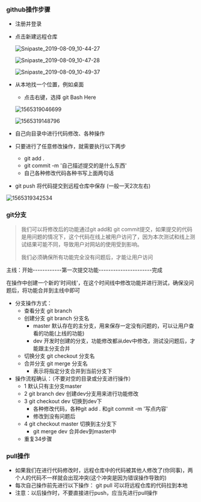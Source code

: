### github操作步骤

- 注册并登录

- 点击新建远程仓库

  ![Snipaste_2019-08-09_10-44-27](D:\Desktop\Snipaste_2019-08-09_10-44-27.png)

  ![Snipaste_2019-08-09_10-47-28](D:\Desktop\Snipaste_2019-08-09_10-47-28.png)

  ![Snipaste_2019-08-09_10-49-37](D:\Desktop\Snipaste_2019-08-09_10-49-37.png)

- 从本地找一个位置，例如桌面

  - 点击右键，选择  git Bash Here

  ![1565319046699](C:\Users\99534\AppData\Roaming\Typora\typora-user-images\1565319046699.png)

  ![1565319148796](C:\Users\99534\AppData\Roaming\Typora\typora-user-images\1565319148796.png)

- 自己向目录中进行代码修改、各种操作
- 只要进行了任意修改操作，就需要执行以下两步
  - git add .
  - git commit -m '自己描述提交的是什么东西'
  - 自己各种修改代码各种书写上面两句话
- git push  将代码提交到远程仓库中保存  (一般一天2次左右)

![1565319342534](C:\Users\99534\AppData\Roaming\Typora\typora-user-images\1565319342534.png)



### git分支

> 我们可以将修改后的功能通过git add和 git commit提交，如果提交的代码是用问题的情况下，这个代码在线上被用户访问了，因为本次测试和线上测试结果可能不同，导致用户对网站的使用受到影响。
>
> 我们必须确保所有功能完全没有问题后，才能让用户访问



主线：开始------------第一次提交功能----------------------完成

​	    在操作中创建一个新的'时间线'，在这个时间线中修改功能并进行测试，确保没问题后，将功能合并到主线中即可



- 分支操作方式：
  - 查看分支  git branch
  - 创建分支 git branch 分支名
    - master 默认存在的主分支，用来保存一定没有问题的，可以让用户查看的功能(上线的功能)
    - dev 开发时创建的分支，功能修改都从dev中修改，测试没问题后，才能跟主分支合并
  - 切换分支 git checkout 分支名
  - 合并分支 git merge 分支名
    - 表示将指定分支合并到当前分支下
- 操作流程确认：（不要对空的目录或分支进行操作）
  - 1 默认只有主分支master
  - 2 git branch dev 创建dev分支用来进行功能修改
  - 3 git checkout dev 切换到dev下
    - 各种修改代码，各种git add . 和git commit -m '写点内容'
    - 修改到没有问题后
  - 4 git checkout master 切换到主分支下
    - git merge dev     合并dev到master中
  - 重复34步骤

### pull操作

- 如果我们在进行代码修改时，远程仓库中的代码被其他人修改了(你同事)，两个人的代码不一样就会出现冲突(这个冲突是因为错误操作导致的)
- 每次自己操作前先进行以下操作：  git pull   可以将远程仓库的代码拉到本地
- 注意：以后操作时，不要直接进行push，应当先进行pull操作
